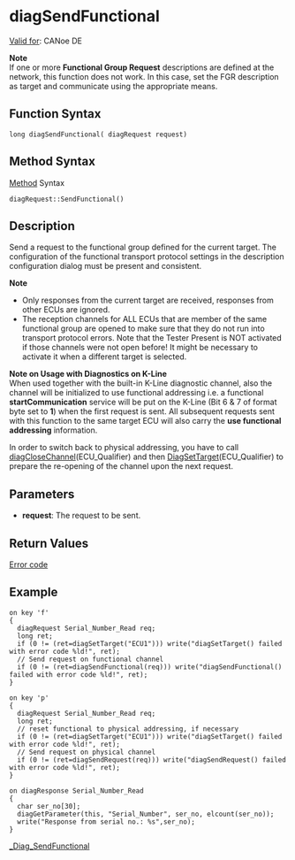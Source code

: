 # diagSendFunctional

[Valid for](../../../Shared/FeatureAvailability.md): CANoe DE

**Note**  
If one or more **Functional Group Request** descriptions are defined at the network, this function does not work. In this case, set the FGR description as target and communicate using the appropriate means.

## Function Syntax

```
long diagSendFunctional( diagRequest request)
```

## Method Syntax

[Method](../../../Shared/CAPL/General/ClassesAndObjects.md) Syntax

```
diagRequest::SendFunctional()
```

## Description

Send a request to the functional group defined for the current target. The configuration of the functional transport protocol settings in the description configuration dialog must be present and consistent.

**Note**  

- Only responses from the current target are received, responses from other ECUs are ignored.
- The reception channels for ALL ECUs that are member of the same functional group are opened to make sure that they do not run into transport protocol errors. Note that the Tester Present is NOT activated if those channels were not open before! It might be necessary to activate it when a different target is selected.

**Note on Usage with Diagnostics on K-Line**  
When used together with the built-in K-Line diagnostic channel, also the channel will be initialized to use functional addressing i.e. a functional **startCommunication** service will be put on the K-Line (Bit 6 & 7 of format byte set to **1**) when the first request is sent. All subsequent requests sent with this function to the same target ECU will also carry the **use functional addressing** information.

In order to switch back to physical addressing, you have to call [diagCloseChannel](CAPLfunctionDiagCloseChannel.md)(ECU_Qualifier) and then [DiagSetTarget](CAPLfunctionDiagSetTarget.md)(ECU_Qualifier) to prepare the re-opening of the channel upon the next request.

## Parameters

- **request**: The request to be sent.

## Return Values

[Error code](../CAPLfunctionsDiagnosticsErrorCode.md)

## Example

```plaintext
on key 'f'
{
  diagRequest Serial_Number_Read req;
  long ret;
  if (0 != (ret=diagSetTarget("ECU1"))) write("diagSetTarget() failed with error code %ld!", ret);
  // Send request on functional channel
  if (0 != (ret=diagSendFunctional(req))) write("diagSendFunctional() failed with error code %ld!", ret);
}

on key 'p'
{
  diagRequest Serial_Number_Read req;
  long ret;
  // reset functional to physical addressing, if necessary
  if (0 != (ret=diagSetTarget("ECU1"))) write("diagSetTarget() failed with error code %ld!", ret);
  // Send request on physical channel
  if (0 != (ret=diagSendRequest(req))) write("diagSendRequest() failed with error code %ld!", ret);
}

on diagResponse Serial_Number_Read
{
  char ser_no[30];
  diagGetParameter(this, "Serial_Number", ser_no, elcount(ser_no));
  write("Response from serial no.: %s",ser_no);
}
```

[_Diag_SendFunctional](CAPLfunctionDiagSendFunctionalCallback.md)
